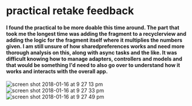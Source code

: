 # practical retake feedback
#### I found the practical to be more doable this time around. The part that took me the longest time was adding the fragment to a recyclerview and adding the logic for the fragment itself where it multiplies the numbers given. I am still unsure of how sharedpreferences works and need more thorough analysis on this, along with async tasks and the like. It was difficult knowing how to manage adapters, controllers and models and that would be something I'd need to also go over to understand how it works and interacts with the overall app.

![screen shot 2018-01-16 at 9 27 13 pm](https://user-images.githubusercontent.com/16366212/35022506-499404b2-fb04-11e7-8856-e2a61af518c7.png)
![screen shot 2018-01-16 at 9 27 33 pm](https://user-images.githubusercontent.com/16366212/35022540-7897f87c-fb04-11e7-9a19-2cd41f3c1ebc.png)
![screen shot 2018-01-16 at 9 27 49 pm](https://user-images.githubusercontent.com/16366212/35022545-7aa93bd0-fb04-11e7-89c3-aa7be589cf58.png)
